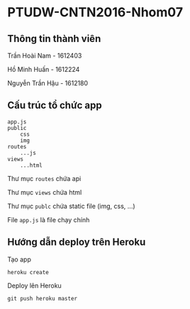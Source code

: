 # PTUDW-CNTN2016-Nhom07

## Thông tin thành viên

Trần Hoài Nam - 1612403

Hồ Minh Huấn - 1612224

Nguyễn Trần Hậu - 1612180

## Cấu trúc tổ chức app

```
app.js
public
    css
    img
routes
    ...js
views
    ...html
```

Thư mục ```routes``` chứa api

Thư mục ```views``` chứa html

Thư mục ```publc``` chứa static file (img, css, ...)

File ```app.js``` là file chạy chính

## Hướng dẫn deploy trên Heroku

Tạo app
```
heroku create
```

Deploy lên Heroku
```
git push heroku master
```